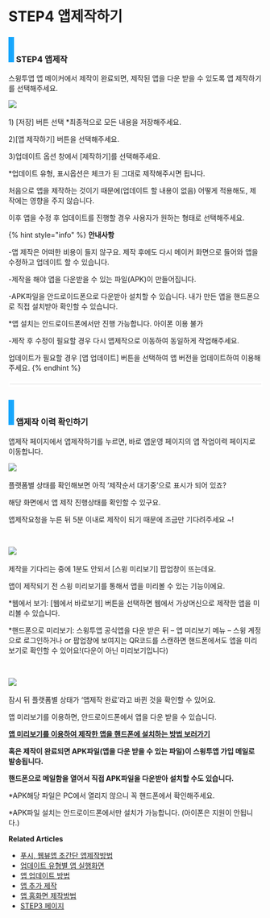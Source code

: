 # STEP4 앱제작하기

### ![](<../../../.gitbook/assets/image (2) (1).png>) **STEP4 앱제작**

스윙투앱 앱 메이커에서 제작이 완료되면,  제작된 앱을 다운 받을 수 있도록 앱 제작하기를 선택해주세요.

![](https://wp.swing2app.co.kr/wp-content/uploads/2022/07/%EC%95%B1%EC%A0%9C%EC%9E%91%ED%95%98%EA%B8%B0.png)

1\) \[저장] 버튼 선택  \*최종적으로 모든 내용을 저장해주세요.&#x20;

2\)\[앱 제작하기] 버튼을 선택해주세요.

3\)업데이트 옵션 창에서 \[제작하기]를 선택해주세요.

\*업데이트 유형, 표시옵션은 체크가 된 그대로 제작해주시면 됩니다.

처음으로 앱을 제작하는 것이기 때문에(업데이트 할 내용이 없음) 어떻게 적용해도, 제작에는 영향을 주지 않습니다.

이후 앱을 수정 후 업데이트를 진행할 경우 사용자가 원하는 형태로 선택해주세요.

{% hint style="info" %}
**안내사항**

\-앱 제작은 어떠한 비용이 들지 않구요. 제작 후에도 다시 메이커 화면으로 들어와 앱을 수정하고 업데이트 할 수 있습니다.

\-제작을 해야 앱을 다운받을 수 있는 파일(APK)이 만들어집니다.

\-APK파일을 안드로이드폰으로 다운받아 설치할 수 있습니다.  내가 만든 앱을 핸드폰으로 직접 설치받아 확인할 수 있습니다.

\*앱 설치는 안드로이드폰에서만 진행 가능합니다. 아이폰 이용 불가

\-제작 후 수정이 필요할 경우 다시 앱제작으로 이동하여 동일하게 작업해주세요.

업데이트가 필요할 경우 \[앱 업데이트] 버튼을 선택하여 앱 버전을 업데이트하여 이용해주세요.
{% endhint %}

![](../../../.gitbook/assets/수평성.PNG)

### ![](<../../../.gitbook/assets/image (2) (1).png>) **앱제작 이력 확인하기**

앱제작 페이지에서 앱제작하기를 누르면, 바로 앱운영 페이지의 앱 작업이력 페이지로 이동합니다.&#x20;

![](https://wp.swing2app.co.kr/wp-content/uploads/2022/06/%EC%95%B1%EC%A0%9C%EC%9E%91%EC%99%84%EB%A3%8C\_%EC%A7%84%ED%96%89%EC%83%81%ED%83%9C1.png)

플랫폼별 상태를 확인해보면 아직 ‘제작순서 대기중’으로 표시가 되어 있죠?

해당 화면에서 앱 제작 진행상태를 확인할 수 있구요.

앱제작요청을 누른 뒤 5분 이내로 제작이 되기 때문에 조금만 기다려주세요 \~!

​

![](https://wp.swing2app.co.kr/wp-content/uploads/2022/06/%EC%95%B1%EC%A0%9C%EC%9E%91%EC%99%84%EB%A3%8C\_%EC%A7%84%ED%96%89%EC%83%81%ED%83%9C2.png)

제작을 기다리는 중에 1분도 안되서 \[스윙 미리보기] 팝업창이 뜨는데요.

앱이 제작되기 전 스윙 미리보기를 통해서 앱을 미리볼 수 있는 기능이에요.

\*웹에서 보기: \[웹에서 바로보기] 버튼을 선택하면 웹에서 가상머신으로 제작한 앱을 미리볼 수 있습니다.

\*핸드폰으로 미리보기: 스윙투앱 공식앱을 다운 받은 뒤 – 앱 미리보기 메뉴 – 스윙 계정으로 로그인하거나 or 팝업창에 보여지는 QR코드를 스캔하면 핸드폰에서도 앱을 미리보기로 확인할 수 있어요!(다운이 아닌 미리보기입니다)

​

![](https://wp.swing2app.co.kr/wp-content/uploads/2022/06/%EC%95%B1%EC%A0%9C%EC%9E%91%EC%99%84%EB%A3%8C\_%EC%A7%84%ED%96%89%EC%83%81%ED%83%9C3.png)

잠시 뒤 플랫폼별 상태가 ‘앱제작 완료’라고 바뀐 것을 확인할 수 있어요.

앱 미리보기를 이용하면, 안드로이드폰에서 앱을 다운 받을 수 있습니다.

[**앱 미리보기를 이용하여 제작한 앱을 핸드폰에 설치하는 방법 보러가기**](../../swingpreview.md)

**혹은 제작이 완료되면 APK파일(앱을 다운 받을 수 있는 파일)이 스윙투앱 가입 메일로 발송됩니다.**

**핸드폰으로 메일함을 열어서 직접 APK파일을 다운받아 설치할 수도 있습니다.**

\*APK해당 파일은 PC에서 열리지 않으니 꼭 핸드폰에서 확인해주세요.

\*APK파일 설치는 안드로이드폰에서만 설치가 가능합니다. (아이폰은 지원이 안됩니다.)



**Related Articles**

* [푸시, 웹뷰앱 초간단 앱제작방법](https://wp.swing2app.co.kr/documentation/v3manual/push-webview/)
* [업데이트 유형별 앱 실행화면](https://wp.swing2app.co.kr/documentation/v3manual/update-type/)
* [앱 업데이트 방법](https://wp.swing2app.co.kr/documentation/v3manual/app-update/)
* [앱 추가 제작](https://wp.swing2app.co.kr/documentation/v3manual/app-add/)
* [앱 홈화면 제작방법](https://wp.swing2app.co.kr/documentation/v3manual/home/)
* [STEP3 페이지](https://wp.swing2app.co.kr/documentation/v3manual/step3-page/)
